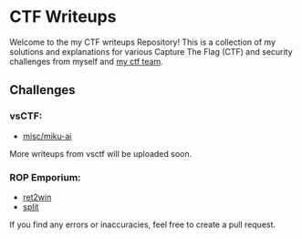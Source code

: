 # CTF Writeups

Welcome to the my CTF writeups Repository! This is a collection of my solutions and explanations for various Capture The Flag (CTF) and security challenges from myself and [my ctf team](https://ctftime.org/team/299004/).

## Challenges

### vsCTF:

- [misc/miku-ai](./vsCTF/misc/miku-ai/README.md)

More writeups from vsctf will be uploaded soon.

### ROP Emporium:

- [ret2win](./ROP%20Emporium/ret2win/README.md)
- [split](./ROP%20Emporium/split/README.md)

If you find any errors or inaccuracies, feel free to create a pull request.